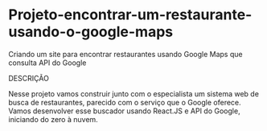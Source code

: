 # Projeto-encontrar-um-restaurante-usando-o-google-maps
Criando um site para encontrar restaurantes usando Google Maps que consulta API do Google

DESCRIÇÃO

Nesse projeto vamos construir junto com o especialista um sistema web de busca de restaurantes, parecido com o serviço que o Google oferece. Vamos desenvolver esse buscador usando React.JS e API do Google, iniciando do zero à nuvem.
